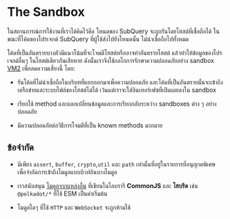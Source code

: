 # The Sandbox

ในสถานการณ์การใช้งานที่เราได้คิดไว้คือ โหนดของ SubQuery จะถูกรันโดยโฮสต์ที่เชื่อถือได้ ในขณะที่โค้ดของโปรเจกต์ SubQuery ที่ผู้ใช้ส่งไปยังโหนดนั้น ไม่น่าเชื่อถือไปทั้งหมด

โค้ดที่เป็นอันตรายบางตัวมีแนวโน้มที่จะโจมตีโฮสต์หรืออาจทำอันตรายโฮสต์ แล้วทำให้ข้อมูลของโปรเจกต์อื่นๆ ในโฮสต์เดียวกันเสียหาย ดังนั้นเราจึงใช้กลไกการรักษาความปลอดภัยอย่าง sandbox [VM2](https://www.npmjs.com/package/vm2) เพื่อลดความเสี่ยงนี้ โดย:

- รันโค้ดที่ไม่น่าเชื่อถือในบริบทที่แยกออกมาเพื่อความปลอดภัย และโค้ดที่เป็นอันตรายนั้นจะเข้าถึงเครือข่ายและระบบไฟล์ของโฮสต์ไม่ได้ เว้นแต่เราจะใส่อินเทอร์เฟซที่เปิดเผยลงใน sandbox

- เรียกใช้ method และแลกเปลี่ยนข้อมูลและการเรียกกลับระหว่าง sandboxes ต่าง ๆ อย่างปลอดภัย

- มีความปลอดภัยต่อวิธีการโจมตีที่เป็น known methods มากมาย


## ข้อจำกัด

- มีเพียง ` assert `, ` buffer `, `crypto`,` util ` และ ` path ` เท่านั้นที่อยู่ในรายการที่อนุญาตพิเศษ เพื่อจำกัดการเข้าถึงโมดูลแบบบิวท์อินบางโมดูล

- เราสนับสนุน [โมดูลจากแหล่งอื่น](../create/mapping.md#third-party-libraries) ที่เขียนในไลบรารี **CommonJS** และ **ไฮบริด** เช่น `@polkadot/*` ที่ใช้ ESM เป็นค่าเริ่มต้น

- โมดูลใดๆ ที่ใช้ `HTTP` และ `WebSocket` จะถูกห้ามใช้
